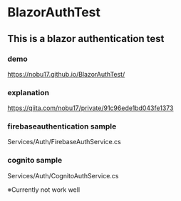 # BlazorAuthTest

## This is a blazor authentication test

### demo
https://nobu17.github.io/BlazorAuthTest/

### explanation
https://qiita.com/nobu17/private/91c96ede1bd043fe1373

### firebaseauthentication sample
Services/Auth/FirebaseAuthService.cs

### cognito sample
Services/Auth/CognitoAuthService.cs

※Currently not work well

